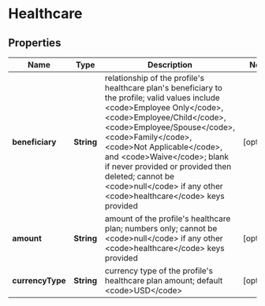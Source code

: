 

# Healthcare


## Properties

| Name | Type | Description | Notes |
|------------ | ------------- | ------------- | -------------|
|**beneficiary** | **String** | relationship of the profile&#39;s healthcare plan&#39;s beneficiary to the profile; valid values include &lt;code&gt;Employee Only&lt;/code&gt;, &lt;code&gt;Employee/Child&lt;/code&gt;, &lt;code&gt;Employee/Spouse&lt;/code&gt;, &lt;code&gt;Family&lt;/code&gt;, &lt;code&gt;Not Applicable&lt;/code&gt;, and &lt;code&gt;Waive&lt;/code&gt;; blank if never provided or provided then deleted; cannot be &lt;code&gt;null&lt;/code&gt; if any other &lt;code&gt;healthcare&lt;/code&gt; keys provided |  [optional] |
|**amount** | **String** | amount of the profile&#39;s healthcare plan; numbers only; cannot be &lt;code&gt;null&lt;/code&gt; if any other &lt;code&gt;healthcare&lt;/code&gt; keys provided |  [optional] |
|**currencyType** | **String** | currency type of the profile&#39;s healthcare plan amount; default &lt;code&gt;USD&lt;/code&gt; |  [optional] |




